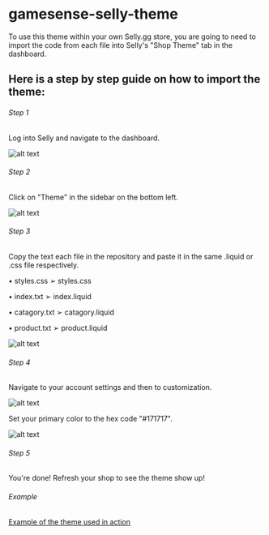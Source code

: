 # gamesense-selly-theme
To use this theme within your own Selly.gg store, you are going to need to import the code from each file into Selly's "Shop Theme" tab
in the dashboard.

## Here is a step by step guide on how to import the theme:

###### Step 1
Log into Selly and navigate to the dashboard.

![alt text](https://b.catgirlsare.sexy/tuAp.png)

###### Step 2
Click on "Theme" in the sidebar on the bottom left.

![alt text](https://b.catgirlsare.sexy/4c73.png)

###### Step 3
Copy the text each file in the repository and paste it in the same .liquid or .css file respectively.

• styles.css ➢ styles.css

• index.txt ➢ index.liquid

• catagory.txt ➢ catagory.liquid

• product.txt ➢ product.liquid

![alt text](https://b.catgirlsare.sexy/tf9I.png)

###### Step 4
Navigate to your account settings and then to customization. 

![alt text](https://b.catgirlsare.sexy/Z2bJ.png)

Set your primary color to the hex code "#171717".

![alt text](https://b.catgirlsare.sexy/2mPg.png)

###### Step 5
You're done! Refresh your shop to see the theme show up!

###### Example
[Example of the theme used in action](https://test1234567.selly.store/)
